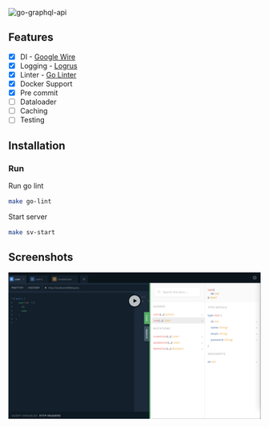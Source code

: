 ![go-graphql-api](https://socialify.git.ci/phamphihungbk/go-graphql-api/image?description=1&language=1&name=1&pattern=Circuit%20Board&theme=Light)

## Features

- [x] DI - [Google Wire](https://github.com/google/wire)
- [x] Logging - [Logrus](https://github.com/Sirupsen/logrus)
- [x] Linter - [Go Linter](https://github.com/golangci/golangci-lint)
- [x] Docker Support
- [x] Pre commit
- [ ] Dataloader
- [ ] Caching
- [ ] Testing

## Installation

### Run

Run go lint

```bash
make go-lint
```

Start server

```bash
make sv-start
```

## Screenshots

![demo](demo.png)
